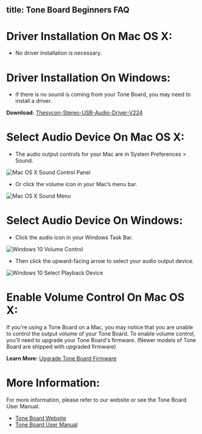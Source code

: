 title: Tone Board Beginners FAQ
---

# Driver Installation On Mac OS X:

* No driver installation is necessary.

# Driver Installation On Windows:

* If there is no sound is coming from your Tone Board, you may need to install a driver.

**Download:**
[Thesycon-Stereo-USB-Audio-Driver-V224](https://dl.OS-Q.com/Firmware/ToneBoard/Driver/Thesycon-Stereo-USB-Audio-Driver-V224.rar)

# Select Audio Device On Mac OS X:

* The audio output controls for your Mac are in System Preferences > Sound.

![Mac OS X Sound Control Panel](/images/toneboard/tb_faq_01.jpg)

* Or click the volume icon in your Mac’s menu bar.

![Mac OS X Sound Menu](/images/toneboard/tb_faq_02.jpg)

# Select Audio Device On Windows:

* Click the audio icon in your Windows Task Bar.

![Windows 10 Volume Control](/images/toneboard/xmos_volume.jpg)

* Then click the upward-facing arrow to select your audio output device.

![Windows 10 Select Playback Device](/images/toneboard/xmos_selection.jpg)

# Enable Volume Control On Mac OS X:

If you're using a Tone Board on a Mac, you may notice that you are unable to control the output volume of your Tone Board. To enable volume control, you'll need to upgrade your Tone Board's firmware. (Newer models of Tone Board are shipped with upgraded firmware)

**Learn More:**
[Upgrade Tone Board Firmware](https://docs.OS-Q.com/toneboard/HowtoUpgradeFirmware.html)

# More Information:

For more information, please refer to our website or see the Tone Board User Manual.

* [Tone Board Website](https://www.OS-Q.com/tone)
* [Tone Board User Manual](https://docs.OS-Q.com/toneboard/UserManual.html)
